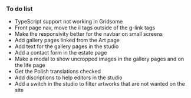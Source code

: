 ### To do list

- TypeScript support not working in Gridsome
- Front page nav, move the il tags outside of the g-link tags
- Make the responsivity better for the navbar on small screens
- Add gallery pages linked from the Art page
- Add text for the gallery pages in the studio
- Add a contact form in the estate page
- Make a modal to show uncropped images in the gallery pages and on the life page
- Get the Polish translations checked
- Add discriptions to help editors in the studio
- Add a switch in the studio to filter artworks that are not wanted on the site
